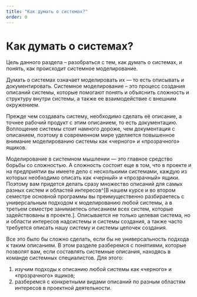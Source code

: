 ```yaml
---
title: "Как думать о системах?"
order: 0
---
```


# Как думать о системах?



Цель данного раздела – разобраться с тем, как думать о системах, и понять, как происходит системное моделирование.

Думать о системах означает моделировать их — то есть описывать и документировать. Системное моделирование – это процесс создания описаний системы, которые помогают понять и объяснить сложность и структуру внутри системы, а также ее взаимодействие с внешним окружением.

Прежде чем создавать систему, необходимо сделать её описание, а точнее рабочий продукт с этим описанием, то есть документацию. Воплощение системы стоит намного дороже, чем документация с описанием, поэтому в современном мире уделяется повышенное внимание моделированию системы как «черного» и «прозрачного» ящиков.

Моделирование в системном мышлении — это главное средство борьбы со сложностью. А сложность состоит еще в том, что в проекте и на предприятии вы имеете дело с несколькими системами, каждую из которых необходимо описать как «черный» и «прозрачный» ящики. Поэтому вам придется делать сразу множество описаний для самых разных систем и областей интересов^[В нашем курсе и во втором семестре основной программы вы преимущественно разбираетесь с универсальным подходом к моделированию любой системы, а в третьем семестре занимаетесь описанием всех систем, которые задействованы в проекте.]. Описывается не только целевая система, но и области интересов надсистемы и системы создания, а также часто требуется описать нашу систему и системы цепочек создания.

Все это было бы сложно сделать, если бы не универсальность подхода к таким описаниям. В этом разделе разберемся с понятиями, которые позволят вам, если составлять системные описания, находясь в команде системных специалистов. Для этого:

1. изучим подходы к описанию любой системы как «черного» и «прозрачного» ящиков;
2. разберемся с конкретными видами описаний по разным областям интересов в проектной деятельности.

